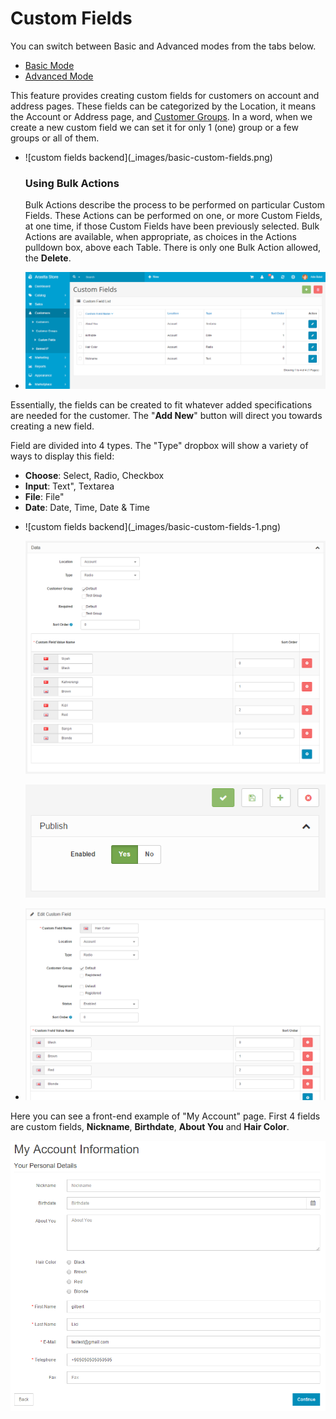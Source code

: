 Custom Fields
===============

<div class="uk-alert-info uk-alert">
  <span class="uk-icon-info-circle"></span> You can switch between Basic and Advanced modes from the tabs below.
</div>
<ul class="uk-tab" data-uk-tab="{connect:'#doc-tabs', animation: 'fade'}">
    <li><a href="">Basic Mode</a></li>
    <li><a href="">Advanced Mode</a></li>
</ul>

This feature provides creating custom fields for customers on account and address pages. These fields can be categorized by the Location, it means the Account or Address page, and [Customer Groups](docs/user-manual/customers/groups). In a word, when we create a new custom field we can set it for only 1 (one) group or a few groups or all of them. 

<ul id="doc-tabs" class="uk-switcher uk-margin">
    <li markdown="1">![custom fields backend](_images/basic-custom-fields.png)

### Using Bulk Actions

Bulk Actions describe the process to be performed on particular Custom Fields. These Actions can be performed on one, or more Custom Fields, at one time, if those Custom Fields have been previously selected. Bulk Actions are available, when appropriate, as choices in the Actions pulldown box, above each Table. There is only one Bulk Action allowed, the **Delete**.</li>
    <li markdown="1">![custom fields backend](_images/custom-fields.png)</li>
</ul>

Essentially, the fields can be created to fit whatever added specifications are needed for the customer. The "**Add New**" button will direct you towards creating a new field.

Field are divided into 4 types. The "Type" dropbox will show a variety of ways to display this field:

- **Choose**: Select, Radio, Checkbox
- **Input**: Text", Textarea
- **File**: File"
- **Date**: Date, Time, Date & Time

<ul id="doc-tabs" class="uk-switcher uk-margin">
    <li markdown="1">![custom fields backend](_images/basic-custom-fields-1.png)

![custom fields backend](_images/basic-custom-fields-2.png)

![custom fields backend](_images/basic-custom-fields-3.png)</li>
    <li markdown="1">![custom fields backend](_images/custom-fields-1.png)</li>
</ul>

Here you can see a front-end example of "My Account" page. First 4 fields are custom fields, **Nickname**, **Birthdate**, **About You** and **Hair Color**.

![custom fields front-end](_images/custom-fields-2.png)